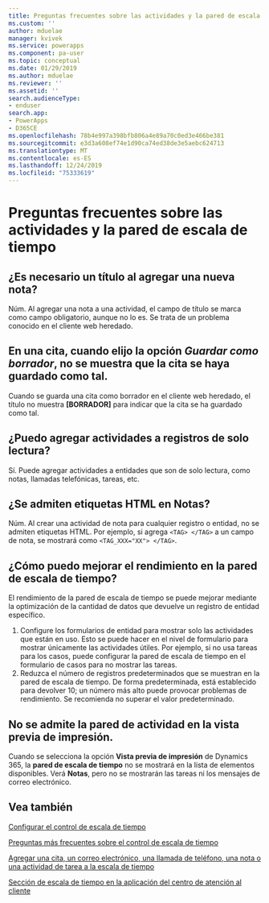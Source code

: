 ```yaml
---
title: Preguntas frecuentes sobre las actividades y la pared de escala de tiempo | Microsoft Docs
ms.custom: ''
author: mduelae
manager: kvivek
ms.service: powerapps
ms.component: pa-user
ms.topic: conceptual
ms.date: 01/29/2019
ms.author: mduelae
ms.reviewer: ''
ms.assetid: ''
search.audienceType:
- enduser
search.app:
- PowerApps
- D365CE
ms.openlocfilehash: 78b4e997a398bfb806a4e89a70c0ed3e466be381
ms.sourcegitcommit: e3d3a608ef74e1d90ca74ed38de3e5aebc624713
ms.translationtype: MT
ms.contentlocale: es-ES
ms.lasthandoff: 12/24/2019
ms.locfileid: "75333619"
---
```

# <a name="frequently-asked-questions-about-activities-and-the-timeline-wall"></a>Preguntas frecuentes sobre las actividades y la pared de escala de tiempo  

## <a name="is-a-title-required-when-adding-a-new-note"></a>¿Es necesario un título al agregar una nueva nota?

Núm. Al agregar una nota a una actividad, el campo de título se marca como campo obligatorio, aunque no lo es. Se trata de un problema conocido en el cliente web heredado.

## <a name="for-an-appointment-when-i-choose-the-option-to-save-as-draft-it-doesnt-show-that-the-appointment-has-been-saved-as-a-draft"></a>En una cita, cuando elijo la opción *Guardar como borrador*, no se muestra que la cita se haya guardado como tal.

Cuando se guarda una cita como borrador en el cliente web heredado, el título no muestra **[BORRADOR]** para indicar que la cita se ha guardado como tal.

## <a name="can-i-add-activities-to-read-only-records"></a>¿Puedo agregar actividades a registros de solo lectura?

Sí. Puede agregar actividades a entidades que son de solo lectura, como notas, llamadas telefónicas, tareas, etc. 

## <a name="are-html-tags-supported-in-notes"></a>¿Se admiten etiquetas HTML en **Notas**?

Núm. Al crear una actividad de nota para cualquier registro o entidad, no se admiten etiquetas HTML. Por ejemplo, si agrega `<TAG> </TAG>` a un campo de nota, se mostrará como `<TAG_XXX="XX"> </TAG>`.

## <a name="how-can-i-improve-performance-on-timeline-wall"></a>¿Cómo puedo mejorar el rendimiento en la pared de escala de tiempo?

El rendimiento de la pared de escala de tiempo se puede mejorar mediante la optimización de la cantidad de datos que devuelve un registro de entidad específico. 

1.  Configure los formularios de entidad para mostrar solo las actividades que están en uso.  Esto se puede hacer en el nivel de formulario para mostrar únicamente las actividades útiles.  Por ejemplo, si no usa tareas para los casos, puede configurar la pared de escala de tiempo en el formulario de casos para no mostrar las tareas.
2.  Reduzca el número de registros predeterminados que se muestran en la pared de escala de tiempo.  De forma predeterminada, está establecido para devolver 10; un número más alto puede provocar problemas de rendimiento.  Se recomienda no superar el valor predeterminado. 

## <a name="activity-wall-is-not-supported-in-print-preview"></a>No se admite la pared de actividad en la vista previa de impresión.

Cuando se selecciona la opción **Vista previa de impresión** de Dynamics 365, la **pared de escala de tiempo** no se mostrará en la lista de elementos disponibles. Verá **Notas**, pero no se mostrarán las tareas ni los mensajes de correo electrónico.

## <a name="see-also"></a>Vea también

[Configurar el control de escala de tiempo](../maker/model-driven-apps/set-up-timeline-control.md)

[Preguntas más frecuentes sobre el control de escala de tiempo](../maker/model-driven-apps/faqs-timeline-control.md)

[Agregar una cita, un correo electrónico, una llamada de teléfono, una nota o una actividad de tarea a la escala de tiempo](add-activities.md)

[Sección de escala de tiempo en la aplicación del centro de atención al cliente](https://docs.microsoft.com/dynamics365/customer-service/customer-service-hub-user-guide-basics#timeline)